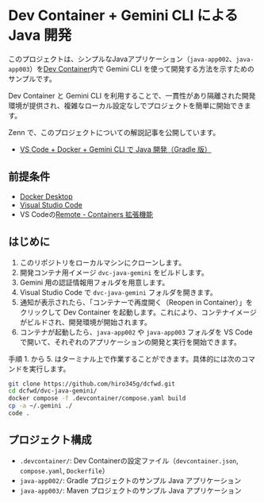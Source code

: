 # Dev Container + Gemini CLI による Java 開発

このプロジェクトは、シンプルなJavaアプリケーション（`java-app002`、`java-app003`）を[Dev Container](https://code.visualstudio.com/docs/remote/containers)内で Gemini CLI を使って開発する方法を示すためのサンプルです。

Dev Container と Gemini CLI を利用することで、一貫性があり隔離された開発環境が提供され、複雑なローカル設定なしでプロジェクトを簡単に開始できます。

Zenn で、このプロジェクトについての解説記事を公開しています。

- [VS Code \+ Docker \+ Gemini CLI で Java 開発（Gradle 版）](https://zenn.dev/hiro345/articles/20250919_vscode_java_03)

## 前提条件

- [Docker Desktop](https://www.docker.com/products/docker-desktop)
- [Visual Studio Code](https://code.visualstudio.com/)
- VS Codeの[Remote - Containers 拡張機能](https://marketplace.visualstudio.com/items?itemName=ms-vscode-remote.remote-containers)

## はじめに

1. このリポジトリをローカルマシンにクローンします。
2. 開発コンテナ用イメージ `dvc-java-gemini` をビルドします。
3. Gemini 用の認証情報用フォルダを用意します。
4. Visual Studio Code で `dvc-java-gemini` フォルダを開きます。
5. 通知が表示されたら、「コンテナーで再度開く（Reopen in Container）」をクリックして Dev Container を起動します。これにより、コンテナイメージがビルドされ、開発環境が開始されます。
6. コンテナが起動したら、`java-app002` や `java-app003` フォルダを VS Code で開いて、それぞれのアプリケーションの開発と実行を開始できます。

手順 1. から 5. はターミナル上で作業することができます。具体的には次のコマンドを実行します。

```bash
git clone https://github.com/hiro345g/dcfwd.git
cd dcfwd/dvc-java-gemini/
docker compose -f .devcontainer/compose.yaml build
cp -a ~/.gemini ./
code .
```

## プロジェクト構成

- `.devcontainer/`: Dev Containerの設定ファイル（`devcontainer.json`, `compose.yaml`, `Dockerfile`）
- `java-app002/`: Gradle プロジェクトのサンプル Java アプリケーション
- `java-app003/`: Maven プロジェクトのサンプル Java アプリケーション
